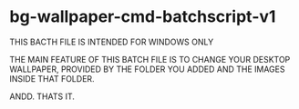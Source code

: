 # bg-wallpaper-cmd-batchscript-v1

THIS BACTH FILE IS INTENDED FOR WINDOWS ONLY

THE MAIN FEATURE OF THIS BATCH FILE IS TO CHANGE YOUR DESKTOP WALLPAPER, PROVIDED BY THE FOLDER YOU ADDED AND THE IMAGES INSIDE THAT FOLDER.

ANDD.
THATS IT.
